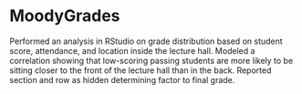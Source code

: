 # MoodyGrades

Performed an analysis in RStudio on grade distribution based on student score, attendance, and location inside the lecture hall. Modeled a correlation showing that low-scoring passing students are more likely to be sitting closer to the front of the lecture hall than in the back. Reported section and row as hidden determining factor to final grade.
